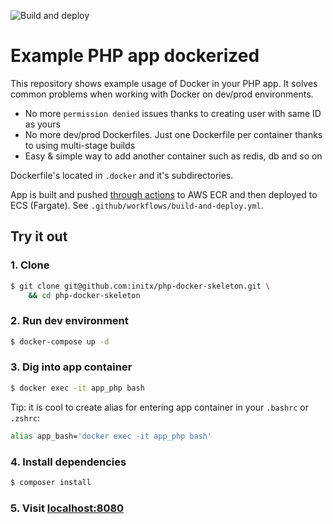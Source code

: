 ![Build and deploy](https://github.com/initx/php-docker-skeleton/workflows/Build%20and%20deploy/badge.svg?branch=master)
# Example PHP app dockerized
This repository shows example usage of Docker in your PHP app.
It solves common problems when working with Docker on dev/prod environments.
- No more `permission denied` issues thanks to creating user with same ID as yours
- No more dev/prod Dockerfiles. Just one Dockerfile per container thanks to using multi-stage builds
- Easy & simple way to add another container such as redis, db and so on

Dockerfile's located in `.docker` and it's subdirectories.

App is built and pushed [through actions](https://github.com/initx/php-docker-skeleton/actions)
to AWS ECR and then deployed to ECS (Fargate). See `.github/workflows/build-and-deploy.yml`.

## Try it out
### 1. Clone
```bash
$ git clone git@github.com:initx/php-docker-skeleton.git \
    && cd php-docker-skeleton
```
### 2. Run dev environment
```bash
$ docker-compose up -d
```
### 3. Dig into app container
```bash
$ docker exec -it app_php bash
```
Tip: it is cool to create alias for entering app container in your `.bashrc` or `.zshrc`:
```bash
alias app_bash='docker exec -it app_php bash'
```
### 4. Install dependencies
```bash
$ composer install
```
### 5. Visit [localhost:8080](http://localhost:8080)
